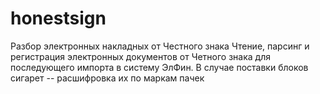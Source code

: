 # honestsign
Разбор электронных накладных от Честного знака
Чтение, парсинг и регистрация электронных документов от Четного знака для последующего импорта в систему ЭлФин. В случае поставки блоков сигарет -- расшифровка их по маркам пачек
